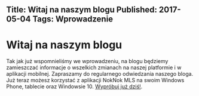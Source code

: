 ﻿Title: Witaj na naszym blogu
Published: 2017-05-04
Tags: Wprowadzenie
---
# Witaj na naszym blogu

Tak jak już wspomnieliśmy we wprowadzeniu, na blogu będziemy zamieszczać informacje o wszelkich zmianach na naszej platformie i w aplikacji mobilnej. Zapraszamy do regularnego odwiedzania naszego bloga.
Już teraz możesz korzystać z aplikacji NokNok MLS na swoim Windows Phone, tablecie oraz Windowsie 10. [Wypróbuj już dziś!](https://www.microsoft.com/en-gb/store/p/noknok-mls/9n337d06v5xr).